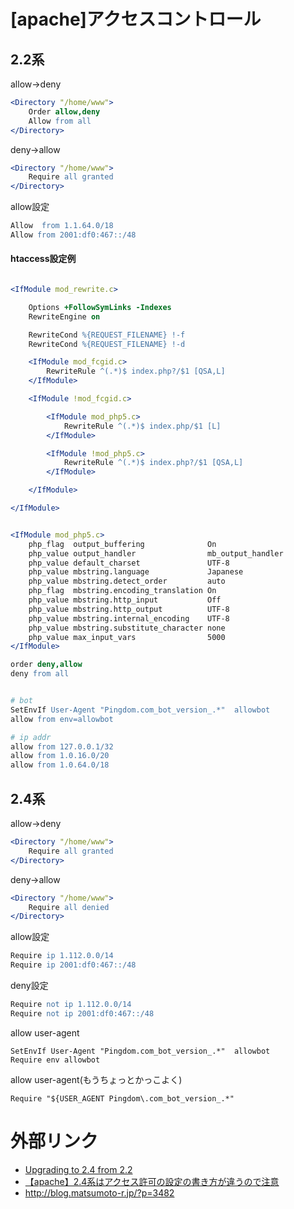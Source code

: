 # [apache]アクセスコントロール



## 2.2系

allow→deny
```apache
<Directory "/home/www">
    Order allow,deny
    Allow from all
</Directory>
```
deny→allow
```apache
<Directory "/home/www">
    Require all granted
</Directory>
```

allow設定
```apache
Allow  from 1.1.64.0/18
Allow from 2001:df0:467::/48
```



#### htaccess設定例

```apache

<IfModule mod_rewrite.c>

    Options +FollowSymLinks -Indexes
    RewriteEngine on

    RewriteCond %{REQUEST_FILENAME} !-f
    RewriteCond %{REQUEST_FILENAME} !-d

    <IfModule mod_fcgid.c>
        RewriteRule ^(.*)$ index.php?/$1 [QSA,L]
    </IfModule>

    <IfModule !mod_fcgid.c>

        <IfModule mod_php5.c>
            RewriteRule ^(.*)$ index.php/$1 [L]
        </IfModule>

        <IfModule !mod_php5.c>
            RewriteRule ^(.*)$ index.php?/$1 [QSA,L]
        </IfModule>

    </IfModule>

</IfModule>


<IfModule mod_php5.c>
    php_flag  output_buffering              On
    php_value output_handler                mb_output_handler
    php_value default_charset               UTF-8
    php_value mbstring.language             Japanese
    php_value mbstring.detect_order         auto
    php_flag  mbstring.encoding_translation On
    php_value mbstring.http_input           Off
    php_value mbstring.http_output          UTF-8
    php_value mbstring.internal_encoding    UTF-8
    php_value mbstring.substitute_character none
    php_value max_input_vars                5000
</IfModule>

order deny,allow
deny from all


# bot 
SetEnvIf User-Agent "Pingdom.com_bot_version_.*"  allowbot
allow from env=allowbot 

# ip addr
allow from 127.0.0.1/32
allow from 1.0.16.0/20
allow from 1.0.64.0/18
```



## 2.4系

allow→deny
```apache
<Directory "/home/www">
    Require all granted
</Directory>
```

deny→allow
```apache
<Directory "/home/www">
    Require all denied
</Directory>
```

allow設定
```apache
Require ip 1.112.0.0/14
Require ip 2001:df0:467::/48
```

deny設定
```apache
Require not ip 1.112.0.0/14
Require not ip 2001:df0:467::/48
```

allow user-agent
```
SetEnvIf User-Agent "Pingdom.com_bot_version_.*"  allowbot
Require env allowbot 
```

allow user-agent(もうちょっとかっこよく)
```
Require "${USER_AGENT Pingdom\.com_bot_version_.*"
```



# 外部リンク
* [Upgrading to 2.4 from 2.2](https://httpd.apache.org/docs/2.4/upgrading.html)
* [【apache】2.4系はアクセス許可の設定の書き方が違うので注意](https://www.softel.co.jp/blogs/tech/archives/3142)
* http://blog.matsumoto-r.jp/?p=3482

